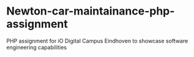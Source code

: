 # Newton-car-maintainance-php-assignment
PHP assignment for iO Digital Campus Eindhoven to showcase software engineering capabilities
